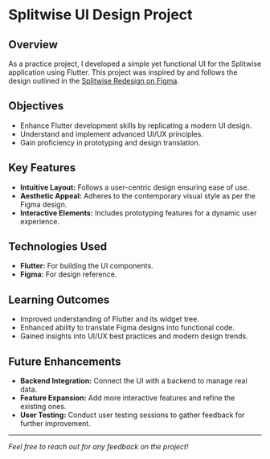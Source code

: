 # Splitwise UI Design Project

## Overview
As a practice project, I developed a simple yet functional UI for the Splitwise application using Flutter. This project was inspired by and follows the design outlined in the [Splitwise Redesign on Figma](https://www.figma.com/design/zzwHiavCc5yKRY3pfKKjtP/Splitwise-Redesign-(Community)?node-id=0-1&t=8rZeDl8ahW5wP0OF-0).

## Objectives
- Enhance Flutter development skills by replicating a modern UI design.
- Understand and implement advanced UI/UX principles.
- Gain proficiency in prototyping and design translation.

## Key Features
- **Intuitive Layout:** Follows a user-centric design ensuring ease of use.
- **Aesthetic Appeal:** Adheres to the contemporary visual style as per the Figma design.
- **Interactive Elements:** Includes prototyping features for a dynamic user experience.

## Technologies Used
- **Flutter:** For building the UI components.
- **Figma:** For design reference.

## Learning Outcomes
- Improved understanding of Flutter and its widget tree.
- Enhanced ability to translate Figma designs into functional code.
- Gained insights into UI/UX best practices and modern design trends.

## Future Enhancements
- **Backend Integration:** Connect the UI with a backend to manage real data.
- **Feature Expansion:** Add more interactive features and refine the existing ones.
- **User Testing:** Conduct user testing sessions to gather feedback for further improvement.

---
*Feel free to reach out for any feedback on the project!*
